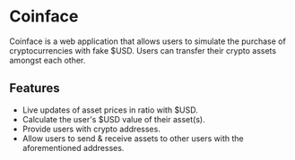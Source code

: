 # Coinface

Coinface is a web application that allows users to simulate the purchase of cryptocurrencies with fake $USD. Users can transfer their crypto assets amongst each other.

## Features

* Live updates of asset prices in ratio with $USD.
* Calculate the user's $USD value of their asset(s).
* Provide users with crypto addresses.
* Allow users to send & receive assets to other users with the aforementioned addresses.
